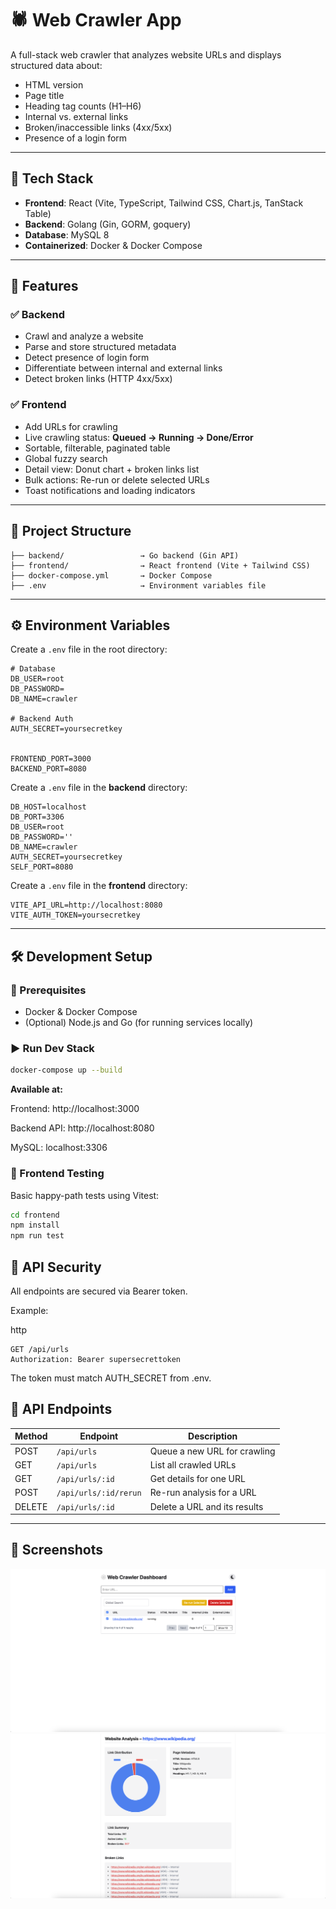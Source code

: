 # 🕷️ Web Crawler App

A full-stack web crawler that analyzes website URLs and displays structured data about:

- HTML version  
- Page title  
- Heading tag counts (H1–H6)  
- Internal vs. external links  
- Broken/inaccessible links (4xx/5xx)  
- Presence of a login form  

---

## 🧰 Tech Stack

- **Frontend**: React (Vite, TypeScript, Tailwind CSS, Chart.js, TanStack Table)  
- **Backend**: Golang (Gin, GORM, goquery)  
- **Database**: MySQL 8  
- **Containerized**: Docker & Docker Compose  

---

## 🚀 Features

### ✅ Backend

- Crawl and analyze a website  
- Parse and store structured metadata  
- Detect presence of login form  
- Differentiate between internal and external links  
- Detect broken links (HTTP 4xx/5xx)

### ✅ Frontend

- Add URLs for crawling  
- Live crawling status: **Queued → Running → Done/Error**  
- Sortable, filterable, paginated table  
- Global fuzzy search  
- Detail view: Donut chart + broken links list  
- Bulk actions: Re-run or delete selected URLs  
- Toast notifications and loading indicators  

---

## 📂 Project Structure
```
├── backend/                 → Go backend (Gin API)
├── frontend/                → React frontend (Vite + Tailwind CSS)
├── docker-compose.yml       → Docker Compose
├── .env                     → Environment variables file
```

---

## ⚙️ Environment Variables

Create a `.env` file in the root directory:

```
# Database
DB_USER=root
DB_PASSWORD=
DB_NAME=crawler

# Backend Auth
AUTH_SECRET=yoursecretkey


FRONTEND_PORT=3000
BACKEND_PORT=8080

```

Create a `.env` file in the **backend** directory:

```
DB_HOST=localhost
DB_PORT=3306
DB_USER=root
DB_PASSWORD=''
DB_NAME=crawler
AUTH_SECRET=yoursecretkey
SELF_PORT=8080
```

Create a `.env` file in the **frontend** directory:

```
VITE_API_URL=http://localhost:8080
VITE_AUTH_TOKEN=yoursecretkey

```

---

## 🛠️ Development Setup

### 🔧 Prerequisites

- Docker & Docker Compose  
- (Optional) Node.js and Go (for running services locally)

### ▶️ Run Dev Stack

```bash
docker-compose up --build
```

**Available at:**

Frontend: http://localhost:3000

Backend API: http://localhost:8080

MySQL: localhost:3306

### 🧪 Frontend Testing

Basic happy-path tests using Vitest:

```bash
cd frontend
npm install
npm run test
```

## 🔐 API Security
All endpoints are secured via Bearer token.

Example:

http
```
GET /api/urls
Authorization: Bearer supersecrettoken
```
The token must match AUTH_SECRET from .env.


## 🧩 API Endpoints

| Method | Endpoint                  | Description                      |
|--------|---------------------------|----------------------------------|
| POST   | `/api/urls`               | Queue a new URL for crawling     |
| GET    | `/api/urls`               | List all crawled URLs            |
| GET    | `/api/urls/:id`           | Get details for one URL          |
| POST   | `/api/urls/:id/rerun`     | Re-run analysis for a URL        |
| DELETE | `/api/urls/:id`           | Delete a URL and its results     |

---

## 📸 Screenshots
![Web Crawler Dashboard](https://raw.githubusercontent.com/prangonsafayet/web-crawler/main/screenshots/dashboard.png)
![Web Crawler Dashboard](https://raw.githubusercontent.com/prangonsafayet/web-crawler/main/screenshots/detail-page.png)



